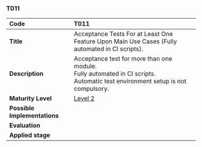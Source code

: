 ### T011

|**Code**           | **T011** |
| :--               | :--      |
|**Title**          | Acceptance Tests For at Least One Feature Upon Main Use Cases (Fully automated in CI scripts).|
|**Description**    | Acceptance test for more than one module. <br> Fully automated in CI scripts. <br> Automatic test environment setup is not compulsory.|
|**Maturity Level** | [Level 2](/LEVELS.html#level-2) |
|**Possible Implementations** | |
|**Evaluation**     | |
|**Applied stage**  | |
